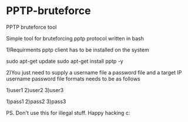 # PPTP-bruteforce
PPTP bruteforce tool 

Simple tool for bruteforcing pptp protocol written in bash

1)Requirments pptp client has to be installed on the system

sudo apt-get update
sudo apt-get install pptp -y

2)You just need to supply a username file a password file and a target IP
username password file formats needs to be as follows

1)user1
2)user2
3)user3


1)pass1
2)pass2
3)pass3


PS. 
Don't use this for illegal stuff. Happy hacking c:

